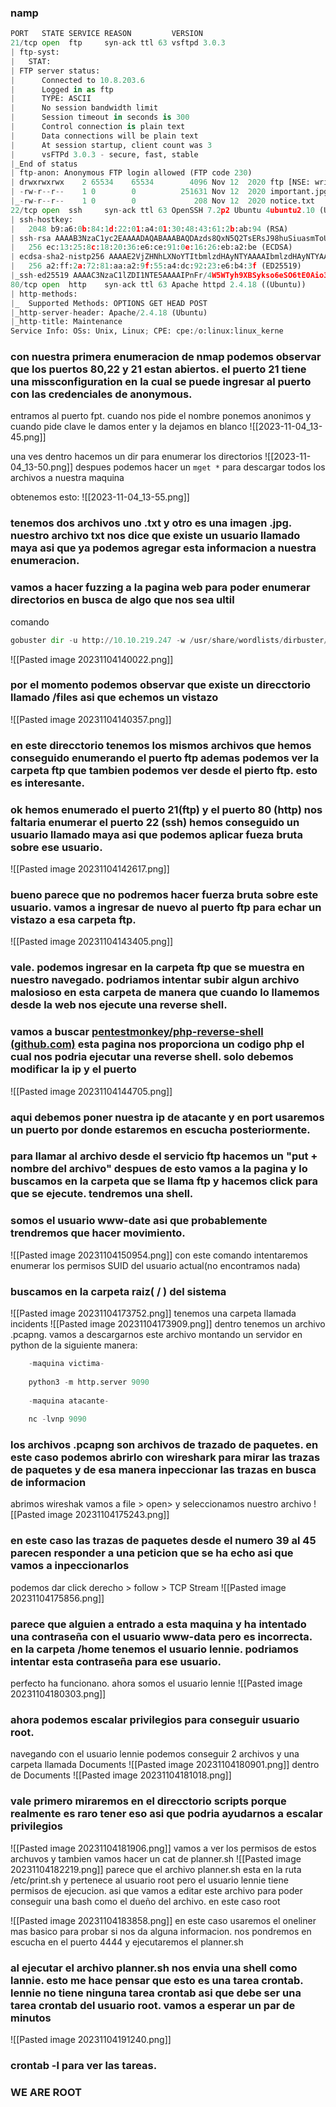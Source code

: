 ### namp
```python
PORT   STATE SERVICE REASON         VERSION
21/tcp open  ftp     syn-ack ttl 63 vsftpd 3.0.3
| ftp-syst: 
|   STAT: 
| FTP server status:
|      Connected to 10.8.203.6
|      Logged in as ftp
|      TYPE: ASCII
|      No session bandwidth limit
|      Session timeout in seconds is 300
|      Control connection is plain text
|      Data connections will be plain text
|      At session startup, client count was 3
|      vsFTPd 3.0.3 - secure, fast, stable
|_End of status
| ftp-anon: Anonymous FTP login allowed (FTP code 230)
| drwxrwxrwx    2 65534    65534        4096 Nov 12  2020 ftp [NSE: writeable]
| -rw-r--r--    1 0        0          251631 Nov 12  2020 important.jpg
|_-rw-r--r--    1 0        0             208 Nov 12  2020 notice.txt
22/tcp open  ssh     syn-ack ttl 63 OpenSSH 7.2p2 Ubuntu 4ubuntu2.10 (Ubuntu Linux; protocol 2.0)
| ssh-hostkey: 
|   2048 b9:a6:0b:84:1d:22:01:a4:01:30:48:43:61:2b:ab:94 (RSA)
| ssh-rsa AAAAB3NzaC1yc2EAAAADAQABAAABAQDAzds8QxN5Q2TsERsJ98huSiuasmToUDi9JYWVegfTMV4Fn7t6/2ENm/9uYblUv+pLBnYeGo3XQGV23foZIIVMlLaC6ulYwuDOxy6KtHauVMlPRvYQd77xSCUqcM1ov9d00Y2y5eb7S6E7zIQCGFhm/jj5ui6bcr6wAIYtfpJ8UXnlHg5f/mJgwwAteQoUtxVgQWPsmfcmWvhreJ0/BF0kZJqi6uJUfOZHoUm4woJ15UYioryT6ZIw/ORL6l/LXy2RlhySNWi6P9y8UXrgKdViIlNCun7Cz80Cfc16za/8cdlthD1czxm4m5hSVwYYQK3C7mDZ0/jung0/AJzl48X1
|   256 ec:13:25:8c:18:20:36:e6:ce:91:0e:16:26:eb:a2:be (ECDSA)
| ecdsa-sha2-nistp256 AAAAE2VjZHNhLXNoYTItbmlzdHAyNTYAAAAIbmlzdHAyNTYAAABBBOKJ0cuq3nTYxoHlMcS3xvNisI5sKawbZHhAamhgDZTM989wIUonhYU19Jty5+fUoJKbaPIEBeMmA32XhHy+Y+E=
|   256 a2:ff:2a:72:81:aa:a2:9f:55:a4:dc:92:23:e6:b4:3f (ED25519)
|_ssh-ed25519 AAAAC3NzaC1lZDI1NTE5AAAAIPnFr/4W5WTyh9XBSykso6eSO6tE0Aio3gWM8Zdsckwo
80/tcp open  http    syn-ack ttl 63 Apache httpd 2.4.18 ((Ubuntu))
| http-methods: 
|_  Supported Methods: OPTIONS GET HEAD POST
|_http-server-header: Apache/2.4.18 (Ubuntu)
|_http-title: Maintenance
Service Info: OSs: Unix, Linux; CPE: cpe:/o:linux:linux_kerne
```

### con nuestra primera enumeracion de nmap podemos observar que los puertos 80,22 y 21 estan abiertos. el puerto 21 tiene una missconfiguration en la cual se puede ingresar al puerto con las credenciales de anonymous. 

entramos al puerto fpt. cuando nos pide el nombre ponemos anonimos y cuando pide clave le damos enter y la dejamos en blanco
![[2023-11-04_13-45.png]]

una ves dentro hacemos un dir para enumerar los directorios
![[2023-11-04_13-50.png]]
despues podemos hacer un `mget *` para descargar todos los archivos a nuestra maquina

obtenemos esto:
![[2023-11-04_13-55.png]]

### tenemos dos archivos uno .txt y otro es una imagen .jpg. nuestro archivo txt nos dice que existe un usuario llamado maya asi que ya podemos agregar esta informacion a nuestra enumeracion.


### vamos a hacer fuzzing a la pagina web para poder enumerar directorios en busca de algo que nos sea ultil

comando
```python
gobuster dir -u http://10.10.219.247 -w /usr/share/wordlists/dirbuster/directory-list-2.3-medium.txt
```

![[Pasted image 20231104140022.png]]

### por el momento podemos observar que existe un direcctorio llamado /files asi que echemos un vistazo

![[Pasted image 20231104140357.png]]

### en este direcctorio tenemos los mismos archivos que hemos conseguido enumerando el puerto ftp ademas podemos ver la carpeta ftp que tambien podemos ver desde el pierto ftp. esto es interesante.

### ok hemos enumerado el puerto 21(ftp) y el puerto 80 (http) nos faltaria enumerar el puerto 22 (ssh) hemos conseguido un usuario llamado maya asi que podemos aplicar fueza bruta sobre ese usuario.

![[Pasted image 20231104142617.png]]

### bueno parece que no podremos hacer fuerza bruta sobre este usuario. vamos a ingresar de nuevo al puerto ftp para echar un vistazo a esa carpeta ftp.

![[Pasted image 20231104143405.png]]

### vale. podemos ingresar en la carpeta ftp que se muestra en nuestro navegado. podriamos intentar subir algun archivo malosioso en esta carpeta de manera que cuando lo llamemos desde la web nos ejecute una reverse shell.

### vamos a buscar [pentestmonkey/php-reverse-shell (github.com)](https://github.com/pentestmonkey/php-reverse-shell) esta pagina nos proporciona un codigo php el cual nos podria ejecutar una reverse shell. solo debemos modificar la ip y el puerto

![[Pasted image 20231104144705.png]]
### aqui debemos poner nuestra ip de atacante y en port usaremos un puerto por donde estaremos en escucha posteriormente.

### para llamar al archivo desde el servicio ftp hacemos un "put + nombre del archivo" despues de esto vamos a la pagina y lo buscamos en la carpeta que se llama ftp y hacemos click para que se ejecute. tendremos una shell.

### somos el usuario www-date asi que probablemente trendremos que hacer movimiento.

![[Pasted image 20231104150954.png]]
con este comando intentaremos enumerar los permisos SUID del usuario actual(no encontramos nada)

### buscamos en la carpeta raiz( / ) del sistema 
![[Pasted image 20231104173752.png]]
tenemos una carpeta llamada incidents
![[Pasted image 20231104173909.png]]
dentro tenemos un archivo .pcapng. vamos a descargarnos este archivo montando un servidor en python de la siguiente manera:

```python
	-maquina victima-
	
	python3 -m http.server 9090
	
	-maquina atacante-
	
	nc -lvnp 9090
```

### los archivos .pcapng son archivos de trazado de paquetes. en este caso podemos abrirlo con wireshark para mirar las trazas de paquetes y de esa manera inpeccionar las trazas en busca de informacion

abrimos wireshak vamos a file > open> y seleccionamos nuestro archivo
![[Pasted image 20231104175243.png]]

### en este caso las trazas de paquetes desde el numero 39 al 45 parecen responder a una peticion que se ha echo asi que vamos a inpeccionarlos

podemos dar click derecho > follow > TCP Stream
![[Pasted image 20231104175856.png]]

### parece que alguien a entrado a esta maquina y ha intentado una contraseña con el usuario www-data pero es incorrecta. en la carpeta /home tenemos el usuario lennie. podriamos intentar esta contraseña para ese usuario.

perfecto ha funcionano. ahora somos el usuario lennie
![[Pasted image 20231104180303.png]]

### ahora podemos escalar privilegios para conseguir usuario root.

navegando con el usuario lennie podemos conseguir 2 archivos y una carpeta llamada Documents
![[Pasted image 20231104180901.png]]
dentro de Documents
![[Pasted image 20231104181018.png]]

### vale primero miraremos en el direcctorio scripts porque realmente es raro tener eso asi que podria ayudarnos a escalar privilegios

![[Pasted image 20231104181906.png]]
vamos a ver los permisos de estos archuvos y tambien vamos hacer un cat de planner.sh
![[Pasted image 20231104182219.png]]
parece que el archivo planner.sh esta en la ruta /etc/print.sh y pertenece al usuario root pero el usuario lennie tiene permisos de ejecucion. asi que vamos a editar este archivo para poder conseguir una bash como el dueño del archivo. en este caso root

![[Pasted image 20231104183858.png]]
en este caso usaremos el oneliner mas basico para probar si nos da alguna informacion. nos pondremos en escucha en el puerto 4444 y ejecutaremos el planner.sh

### al ejecutar el archivo planner.sh nos envia una shell como lannie. esto me hace pensar que esto es una tarea crontab. lennie no tiene ninguna tarea crontab asi que debe ser una tarea crontab del usuario root. vamos a esperar un par de minutos

![[Pasted image 20231104191240.png]]
### crontab -l para ver las tareas.
### WE ARE ROOT